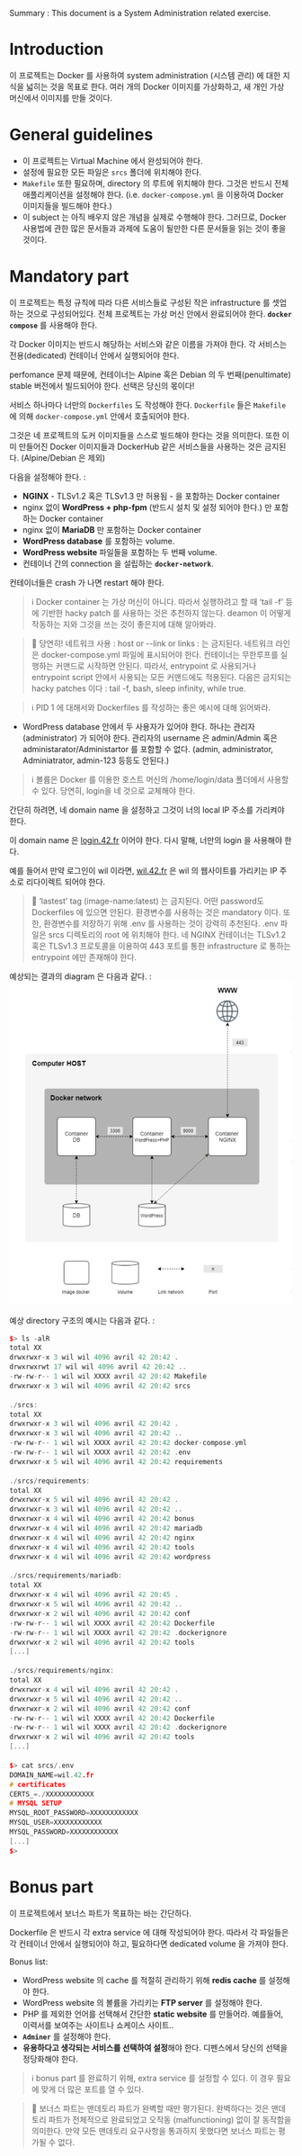 Summary : This document is a System Administration related exercise.

# Introduction

이 프로젝트는 Docker 를 사용하여 system administration (시스템 관리) 에 대한 지식을 넓히는 것을 목표로 한다. 여러 개의 Docker 이미지를 가상화하고, 새 개인 가상 머신에서 이미지를 만들 것이다.

# General guidelines

- 이 프로젝트는 Virtual Machine 에서 완성되어야 한다.
- 설정에 필요한 모든 파일은 `srcs` 폴더에 위치해야 한다.
- `Makefile` 또한 필요하며, directory 의 루트에 위치해야 한다. 그것은 반드시 전체 애플리케이션을 설정해야 한다. (i.e. `docker-compose.yml` 을 이용하여 Docker 이미지들을 빌드해야 한다.)
- 이 subject 는 아직 배우지 않은 개념을 실제로 수행해야 한다. 그러므로, Docker 사용법에 관한 많은 문서들과 과제에 도움이 될만한 다른 문서들을 읽는 것이 좋을 것이다.

# Mandatory part

이 프로젝트는 특정 규칙에 따라 다른 서비스들로 구성된 작은 infrastructure 를 셋업하는 것으로 구성되어있다. 전체 프로젝트는 가상 머신 안에서 완료되어야 한다. **`docker compose`** 를 사용해야 한다.

각 Docker 이미지는 반드시 해당하는 서비스와 같은 이름을 가져야 한다. 각 서비스는 전용(dedicated) 컨테이너 안에서 실행되어야 한다.

perfomance 문제 때문에, 컨테이너는 Alpine 혹은 Debian 의 두 번째(penultimate) stable 버전에서 빌드되어야 한다. 선택은 당신의 몫이다!

서비스 하나마다 너만의 `Dockerfiles` 도 작성해야 한다. `Dockerfile` 들은 `Makefile` 에 의해 `docker-compose.yml` 안에서 호출되어야 한다.

그것은 네 프로젝트의 도커 이미지들을 스스로 빌드해야 한다는 것을 의미한다. 또한 이미 만들어진 Docker 이미지들과 DockerHub 같은 서비스들을 사용하는 것은 금지된다. (Alpine/Debian 은 제외)

다음을 설정해야 한다. :

- **NGINX** - TLSv1.2 혹은 TLSv1.3 만 허용됨 - 을 포함하는 Docker container
- nginx 없이 **WordPress + php-fpm** (반드시 설치 및 설정 되어야 한다.) 만 포함하는 Docker container
- nginx 없이 **MariaDB** 만 포함하는 Docker container
- **WordPress database** 를 포함하는 volume.
- **WordPress website** 파일들을 포함하는 두 번째 volume.
- 컨테이너 간의 connection 을 설립하는 **`docker-network`**.

컨테이너들은 crash 가 나면 restart 해야 한다.

> ℹ️ Docker container 는 가상 머신이 아니다. 따라서 실행하려고 할 때 ‘tail -f’ 등에 기반한 hacky patch 를 사용하는 것은 추천하지 않는다. deamon 이 어떻게 작동하는 지와 그것을 쓰는 것이 좋은지에 대해 알아봐라.



> 🚫 당연히! 네트워크 사용 : host or --link or links : 는 금지된다. 네트워크 라인은 docker-compose.yml 파일에 표시되어야 한다. 컨테이너는 무한루프를 실행하는 커맨드로 시작하면 안된다. 따라서, entrypoint 로 사용되거나 entrypoint script 안에서 사용되는 모든 커맨드에도 적용된다. 다음은 금지되는 hacky patches 이다 : tail -f, bash, sleep infinity, while true.



> ℹ️ PID 1 에 대해서와 Dockerfiles 를 작성하는 좋은 예시에 대해 읽어봐라.


- WordPress database 안에서 두 사용자가 있어야 한다. 하나는 관리자(administrator) 가 되어야 한다. 관리자의 username 은 admin/Admin 혹은 administarator/Administartor 를 포함할 수 없다. (admin, administrator, Adminiatrator, admin-123 등등도 안된다.)


> ℹ️ 볼륨은 Docker 를 이용한 호스트 머신의 /home/login/data 폴더에서 사용할 수 있다. 당연히, login을 네 것으로 교체해야 한다.

간단히 하려면, 네 domain name 을 설정하고 그것이 너의 local IP 주소를 가리켜야 한다.

이 domain name 은 [login.42.fr](http://login.42.fr) 이어야 한다. 다시 말해, 너만의 login 을 사용해야 한다.

예를 들어서 만약 로그인이 wil 이라면, [wil.42.fr](http://wil.42.fr) 은 wil 의 웹사이트를 가리키는 IP 주소로 리다이렉트 되어야 한다.

> 🚫 ‘lastest’ tag (image-name:latest) 는 금지된다.
어떤 password도 Dockerfiles 에 있으면 안된다.
환경변수를 사용하는 것은 mandatory 이다.
또한, 환경변수를 저장하기 위해 .env 를 사용하는 것이 강력히 추천된다. .env 파일은 srcs 디렉토리의 root 에 위치해야 한다.
네 NGINX 컨테이너는 TLSv1.2 혹은 TLSv1.3 프로토콜을 이용하여 443 포트를 통한 infrastructure 로 통하는 entrypoint 에만 존재해야 한다.


예상되는 결과의 diagram 은 다음과 같다. :
![img](./pics/inception_diagram.png)

예상 directory 구조의 예시는 다음과 같다. :

```cpp
$> ls -alR
total XX
drwxrwxr-x 3 wil wil 4096 avril 42 20:42 .
drwxrwxrwt 17 wil wil 4096 avril 42 20:42 ..
-rw-rw-r-- 1 wil wil XXXX avril 42 20:42 Makefile
drwxrwxr-x 3 wil wil 4096 avril 42 20:42 srcs

./srcs:
total XX
drwxrwxr-x 3 wil wil 4096 avril 42 20:42 .
drwxrwxr-x 3 wil wil 4096 avril 42 20:42 ..
-rw-rw-r-- 1 wil wil XXXX avril 42 20:42 docker-compose.yml
-rw-rw-r-- 1 wil wil XXXX avril 42 20:42 .env
drwxrwxr-x 5 wil wil 4096 avril 42 20:42 requirements

./srcs/requirements:
total XX
drwxrwxr-x 5 wil wil 4096 avril 42 20:42 .
drwxrwxr-x 3 wil wil 4096 avril 42 20:42 ..
drwxrwxr-x 4 wil wil 4096 avril 42 20:42 bonus
drwxrwxr-x 4 wil wil 4096 avril 42 20:42 mariadb
drwxrwxr-x 4 wil wil 4096 avril 42 20:42 nginx
drwxrwxr-x 4 wil wil 4096 avril 42 20:42 tools
drwxrwxr-x 4 wil wil 4096 avril 42 20:42 wordpress

./srcs/requirements/mariadb:
total XX
drwxrwxr-x 4 wil wil 4096 avril 42 20:45 .
drwxrwxr-x 5 wil wil 4096 avril 42 20:42 ..
drwxrwxr-x 2 wil wil 4096 avril 42 20:42 conf
-rw-rw-r-- 1 wil wil XXXX avril 42 20:42 Dockerfile
-rw-rw-r-- 1 wil wil XXXX avril 42 20:42 .dockerignore
drwxrwxr-x 2 wil wil 4096 avril 42 20:42 tools
[...]

./srcs/requirements/nginx:
total XX
drwxrwxr-x 4 wil wil 4096 avril 42 20:42 .
drwxrwxr-x 5 wil wil 4096 avril 42 20:42 ..
drwxrwxr-x 2 wil wil 4096 avril 42 20:42 conf
-rw-rw-r-- 1 wil wil XXXX avril 42 20:42 Dockerfile
-rw-rw-r-- 1 wil wil XXXX avril 42 20:42 .dockerignore
drwxrwxr-x 2 wil wil 4096 avril 42 20:42 tools
[...]

$> cat srcs/.env
DOMAIN_NAME=wil.42.fr
# certificates
CERTS_=./XXXXXXXXXXXX
# MYSQL SETUP
MYSQL_ROOT_PASSWORD=XXXXXXXXXXXX
MYSQL_USER=XXXXXXXXXXXX
MYSQL_PASSWORD=XXXXXXXXXXXX
[...]
$>
```

# Bonus part

이 프로젝트에서 보너스 파트가 목표하는 바는 간단하다.

Dockerfile 은 반드시 각 extra service 에 대해 작성되어야 한다. 따라서 각 파일들은 각 컨테이너 안에서 실행되어야 하고, 필요하다면 dedicated volume 을 가져야 한다.

Bonus list:

- WordPress website 의 cache 를 적절히 관리하기 위해 **redis cache** 를 설정해야 한다.
- WordPress website 의 볼륨을 가리키는 **FTP server** 를 설정해야 한다.
- PHP 를 제외한 언어를 선택해서 간단한 **static website** 를 만들어라. 예를들어, 이력서를 보여주는 사이트나 쇼케이스 사이트..
- **`Adminer`** 를 설정해야 한다.
- **유용하다고 생각되는 서비스를 선택하여 설정**해야 한다. 디펜스에서 당신의 선택을 정당화해야 한다.

> ℹ️ bonus part 를 완료하기 위해, extra service 를 설정할 수 있다. 이 경우 필요에 맞게 더 많은 포트를 열 수 있다.

> 🚫 보너스 파트는 맨데토리 파트가 완벽할 때만 평가된다. 완벽하다는 것은 맨데토리 파트가 전체적으로 완료되었고 오작동 (malfunctioning) 없이 잘 동작함을 의미한다. 만약 모든 맨데토리 요구사항을 통과하지 못했다면 보너스 파트는 평가될 수 없다.

